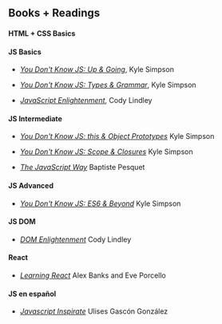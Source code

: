 ## Books + Readings

#### HTML + CSS Basics


#### JS Basics

- *[You Don't Know JS: Up & Going](https://github.com/getify/You-Dont-Know-JS/blob/master/up%20&%20going/README.md#you-dont-know-js-up--going)*, Kyle Simpson

- *[You Don't Know JS: Types & Grammar](https://github.com/getify/You-Dont-Know-JS/blob/master/types%20&%20grammar/README.md#you-dont-know-js-types--grammar)*, Kyle Simpson

- *[JavaScript Enlightenment](http://www.javascriptenlightenment.com/JavaScript_Enlightenment.pdf)*, Cody Lindley

#### JS Intermediate

  - *[You Don't Know JS: this & Object Prototypes](#)*
  Kyle Simpson

  - *[You Don't Know JS: Scope & Closures](https://github.com/getify/You-Dont-Know-JS/blob/master/scope%20&%20closures/README.md#you-dont-know-js-scope--closures)*
  Kyle Simpson

  - *[The JavaScript Way](https://github.com/bpesquet/thejsway)*
  Baptiste Pesquet


#### JS Advanced
- *[You Don't Know JS: ES6 & Beyond](#)*
  Kyle Simpson


#### JS DOM

- *[DOM Enlightenment](https://doc.lagout.org/programmation/JavaScript/DOM%20Enlightenment_%20Exploring%20JavaScript%20and%20the%20Modern%20DOM%20%5BLindley%202013-03-03%5D.pdf)*
  Cody Lindley


#### React

- *[Learning React](http://www.r-5.org/files/books/computers/languages/escss/react/Alex_Banks_and_Eve_Porcello-Learning_React-EN.pdf)*
  Alex Banks and Eve Porcello


#### JS en español

- *[Javascript Inspirate](https://leanpub.com/javascript-inspirate)*
  Ulises Gascón González
